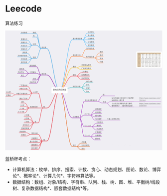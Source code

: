 # Leecode
算法练习

![image](./img/structure.jpeg)

蓝桥杯考点：
* 计算机算法：枚举、排序、搜索、计数、贪心、动态规划、图论、数论、博弈论*、概率论*、计算几何*、字符串算法等。
* 数据结构：数组、对象/结构、字符串、队列、栈、树、图、堆、平衡树/线段树、复杂数据结构*、嵌套数据结构*等。

